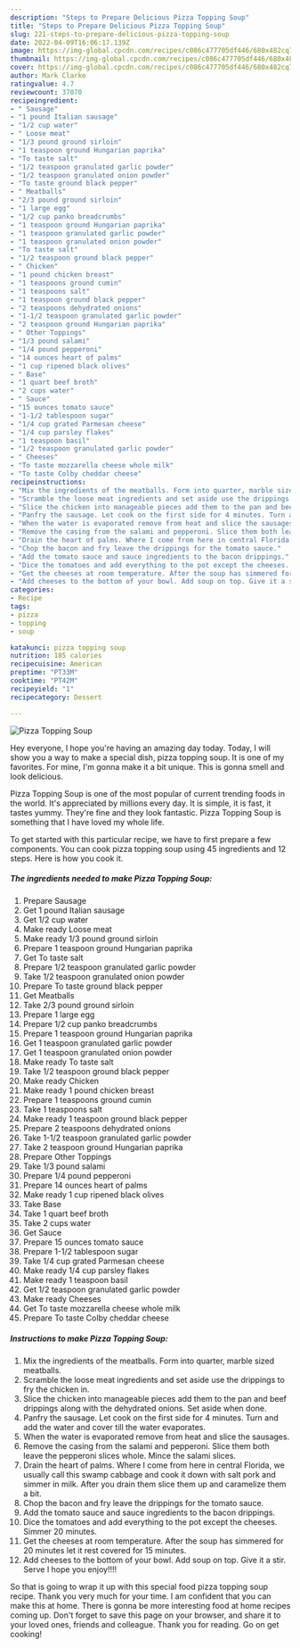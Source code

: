 ```yaml
---
description: "Steps to Prepare Delicious Pizza Topping Soup"
title: "Steps to Prepare Delicious Pizza Topping Soup"
slug: 221-steps-to-prepare-delicious-pizza-topping-soup
date: 2022-04-09T16:06:17.139Z
image: https://img-global.cpcdn.com/recipes/c086c477705df446/680x482cq70/pizza-topping-soup-recipe-main-photo.jpg
thumbnail: https://img-global.cpcdn.com/recipes/c086c477705df446/680x482cq70/pizza-topping-soup-recipe-main-photo.jpg
cover: https://img-global.cpcdn.com/recipes/c086c477705df446/680x482cq70/pizza-topping-soup-recipe-main-photo.jpg
author: Mark Clarke
ratingvalue: 4.7
reviewcount: 37070
recipeingredient:
- " Sausage"
- "1 pound Italian sausage"
- "1/2 cup water"
- " Loose meat"
- "1/3 pound ground sirloin"
- "1 teaspoon ground Hungarian paprika"
- "To taste salt"
- "1/2 teaspoon granulated garlic powder"
- "1/2 teaspoon granulated onion powder"
- "To taste ground black pepper"
- " Meatballs"
- "2/3 pound ground sirloin"
- "1 large egg"
- "1/2 cup panko breadcrumbs"
- "1 teaspoon ground Hungarian paprika"
- "1 teaspoon granulated garlic powder"
- "1 teaspoon granulated onion powder"
- "To taste salt"
- "1/2 teaspoon ground black pepper"
- " Chicken"
- "1 pound chicken breast"
- "1 teaspoons ground cumin"
- "1 teaspoons salt"
- "1 teaspoon ground black pepper"
- "2 teaspoons dehydrated onions"
- "1-1/2 teaspoon granulated garlic powder"
- "2 teaspoon ground Hungarian paprika"
- " Other Toppings"
- "1/3 pound salami"
- "1/4 pound pepperoni"
- "14 ounces heart of palms"
- "1 cup ripened black olives"
- " Base"
- "1 quart beef broth"
- "2 cups water"
- " Sauce"
- "15 ounces tomato sauce"
- "1-1/2 tablespoon sugar"
- "1/4 cup grated Parmesan cheese"
- "1/4 cup parsley flakes"
- "1 teaspoon basil"
- "1/2 teaspoon granulated garlic powder"
- " Cheeses"
- "To taste mozzarella cheese whole milk"
- "To taste Colby cheddar cheese"
recipeinstructions:
- "Mix the ingredients of the meatballs. Form into quarter, marble sized meatballs."
- "Scramble the loose meat ingredients and set aside use the drippings to fry the chicken in."
- "Slice the chicken into manageable pieces add them to the pan and beef drippings along with the dehydrated onions. Set aside when done."
- "Panfry the sausage. Let cook on the first side for 4 minutes. Turn and add the water and cover till the water evaporates."
- "When the water is evaporated remove from heat and slice the sausages."
- "Remove the casing from the salami and pepperoni. Slice them both leave the pepperoni slices whole. Mince the salami slices."
- "Drain the heart of palms. Where I come from here in central Florida, we usually call this swamp cabbage and cook it down with salt pork and simmer in milk. After you drain them slice them up and caramelize them a bit."
- "Chop the bacon and fry leave the drippings for the tomato sauce."
- "Add the tomato sauce and sauce ingredients to the bacon drippings."
- "Dice the tomatoes and add everything to the pot except the cheeses. Simmer 20 minutes."
- "Get the cheeses at room temperature. After the soup has simmered for 20 minutes let it rest covered for 15 minutes."
- "Add cheeses to the bottom of your bowl. Add soup on top. Give it a stir. Serve I hope you enjoy!!!!"
categories:
- Recipe
tags:
- pizza
- topping
- soup

katakunci: pizza topping soup 
nutrition: 185 calories
recipecuisine: American
preptime: "PT33M"
cooktime: "PT42M"
recipeyield: "1"
recipecategory: Dessert

---
```



![Pizza Topping Soup](https://img-global.cpcdn.com/recipes/c086c477705df446/680x482cq70/pizza-topping-soup-recipe-main-photo.jpg)

Hey everyone, I hope you're having an amazing day today. Today, I will show you a way to make a special dish, pizza topping soup. It is one of my favorites. For mine, I'm gonna make it a bit unique. This is gonna smell and look delicious.



Pizza Topping Soup is one of the most popular of current trending foods in the world. It's appreciated by millions every day. It is simple, it is fast, it tastes yummy. They're fine and they look fantastic. Pizza Topping Soup is something that I have loved my whole life.


To get started with this particular recipe, we have to first prepare a few components. You can cook pizza topping soup using 45 ingredients and 12 steps. Here is how you cook it.

<!--inarticleads1-->

##### The ingredients needed to make Pizza Topping Soup:

1. Prepare  Sausage
1. Get 1 pound Italian sausage
1. Get 1/2 cup water
1. Make ready  Loose meat
1. Make ready 1/3 pound ground sirloin
1. Prepare 1 teaspoon ground Hungarian paprika
1. Get To taste salt
1. Prepare 1/2 teaspoon granulated garlic powder
1. Take 1/2 teaspoon granulated onion powder
1. Prepare To taste ground black pepper
1. Get  Meatballs
1. Take 2/3 pound ground sirloin
1. Prepare 1 large egg
1. Prepare 1/2 cup panko breadcrumbs
1. Prepare 1 teaspoon ground Hungarian paprika
1. Get 1 teaspoon granulated garlic powder
1. Get 1 teaspoon granulated onion powder
1. Make ready To taste salt
1. Take 1/2 teaspoon ground black pepper
1. Make ready  Chicken
1. Make ready 1 pound chicken breast
1. Prepare 1 teaspoons ground cumin
1. Take 1 teaspoons salt
1. Make ready 1 teaspoon ground black pepper
1. Prepare 2 teaspoons dehydrated onions
1. Take 1-1/2 teaspoon granulated garlic powder
1. Take 2 teaspoon ground Hungarian paprika
1. Prepare  Other Toppings
1. Take 1/3 pound salami
1. Prepare 1/4 pound pepperoni
1. Prepare 14 ounces heart of palms
1. Make ready 1 cup ripened black olives
1. Take  Base
1. Take 1 quart beef broth
1. Take 2 cups water
1. Get  Sauce
1. Prepare 15 ounces tomato sauce
1. Prepare 1-1/2 tablespoon sugar
1. Take 1/4 cup grated Parmesan cheese
1. Make ready 1/4 cup parsley flakes
1. Make ready 1 teaspoon basil
1. Get 1/2 teaspoon granulated garlic powder
1. Make ready  Cheeses
1. Get To taste mozzarella cheese whole milk
1. Prepare To taste Colby cheddar cheese




<!--inarticleads2-->

##### Instructions to make Pizza Topping Soup:

1. Mix the ingredients of the meatballs. Form into quarter, marble sized meatballs.
1. Scramble the loose meat ingredients and set aside use the drippings to fry the chicken in.
1. Slice the chicken into manageable pieces add them to the pan and beef drippings along with the dehydrated onions. Set aside when done.
1. Panfry the sausage. Let cook on the first side for 4 minutes. Turn and add the water and cover till the water evaporates.
1. When the water is evaporated remove from heat and slice the sausages.
1. Remove the casing from the salami and pepperoni. Slice them both leave the pepperoni slices whole. Mince the salami slices.
1. Drain the heart of palms. Where I come from here in central Florida, we usually call this swamp cabbage and cook it down with salt pork and simmer in milk. After you drain them slice them up and caramelize them a bit.
1. Chop the bacon and fry leave the drippings for the tomato sauce.
1. Add the tomato sauce and sauce ingredients to the bacon drippings.
1. Dice the tomatoes and add everything to the pot except the cheeses. Simmer 20 minutes.
1. Get the cheeses at room temperature. After the soup has simmered for 20 minutes let it rest covered for 15 minutes.
1. Add cheeses to the bottom of your bowl. Add soup on top. Give it a stir. Serve I hope you enjoy!!!!




So that is going to wrap it up with this special food pizza topping soup recipe. Thank you very much for your time. I am confident that you can make this at home. There is gonna be more interesting food at home recipes coming up. Don't forget to save this page on your browser, and share it to your loved ones, friends and colleague. Thank you for reading. Go on get cooking!
